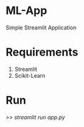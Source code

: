 # ML-App
Simple Streamlit Application

# Requirements
1. Streamlit
2. Scikit-Learn

# Run
*>> streamlit run app.py*
